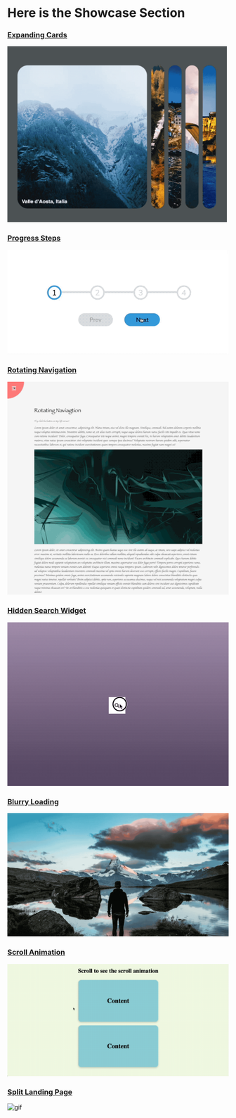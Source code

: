 # Here is the Showcase Section

### [Expanding Cards](./projects/01-expanding-card/)
<img src="./gifs/expanding-cards.gif" alt="gif" width="500" height="400" />

### [Progress Steps](./projects/02-progress-steps/)
<img src="./gifs/progress-steps.gif" alt="gif"/>

### [Rotating Navigation](./projects/03-rotating-navigation//)
<img src="./gifs/rotating-navigation.gif" alt="gif"/>

### [Hidden Search Widget](./projects/04-hidden-search-widget/)
<img src="./gifs/hidden-search-widget.gif" alt="gif"/>

### [Blurry Loading](./projects/05-blurry-loading/)
<img src="./gifs/blurry-loading.gif" alt="gif"/>

### [Scroll Animation](./projects/06-scroll-animation/)
<img src="./gifs/scroll-animation.gif" alt="gif"/>

### [Split Landing Page](./projects/07-split-landing-page/)
<img src="./gifs/split-landing-page.gif" alt="gif"/>